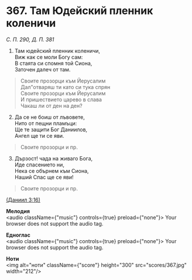 # 367. Там Юдейский пленник коленичи  

*С. П. 290, Д. П. 381*  

1. Там юдейский пленник коленичи,  
Виж как се моли Богу сам:  
В стаята си спомня той Сиона,  
Заточен далеч от там.  

> Своите прозорци към Йерусалим  
> Дал"отваряш ти като си тука спрян  
> Своите прозорци към Йерусалим  
> И пришествието царево в слава  
> Чакаш ли от ден на ден?  

2. Да се не боиш от лъвовете,  
Нито от пещни пламъци:  
Ще те защити Бог Даниилов,  
Ангел ще ти се яви.  

> Своите прозорци и пр.  

3. Дързост! чада на живаго Бога,  
Иде спасението ни,  
Нека се обърнем към Сиона,  
Наший Спас ще се яви!  

> Своите прозорци и пр.  

[(Даниил 3:16)](http://biblia.bg/index.php?k=27&g=3&s=16)  

__Мелодия__  
<audio className={"music"} controls={true} preload={"none"}><source src="mp3/367.mp3" type="audio/mpeg"/>
Your browser does not support the audio tag.
</audio>  

__Едноглас__  
<audio className={"music"} controls={true} preload={"none"}><source src="transp/367.mp3" type="audio/mpeg"/>
Your browser does not support the audio tag.
</audio>  

__Ноти__  
<img alt="ноти" className={"score"} height="300" src="scores/367.jpg" width="212"/>
